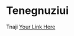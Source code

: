 # Tenegnuziui
Tnaji
[Your Link Here](http://alltoppartner.com/qs=r-abacafcgjghfacafddidababacagiadgcaccacccfadeihacckbhbacb)
